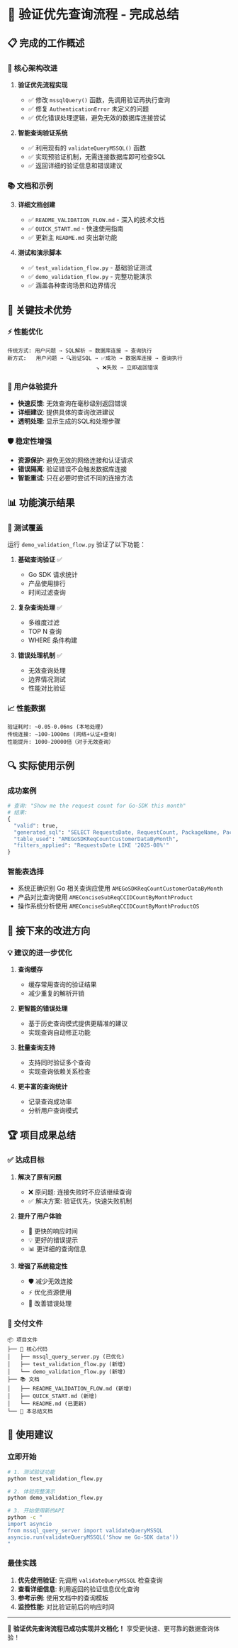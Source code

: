 # 🎉 验证优先查询流程 - 完成总结

## 📋 完成的工作概述

### 🔧 核心架构改进

1. **验证优先流程实现**
   - ✅ 修改 `mssqlQuery()` 函数，先调用验证再执行查询
   - ✅ 修复 `AuthenticationError` 未定义的问题
   - ✅ 优化错误处理逻辑，避免无效的数据库连接尝试

2. **智能查询验证系统**
   - ✅ 利用现有的 `validateQueryMSSQL()` 函数
   - ✅ 实现预验证机制，无需连接数据库即可检查SQL
   - ✅ 返回详细的验证信息和错误建议

### 📚 文档和示例

3. **详细文档创建**
   - ✅ `README_VALIDATION_FLOW.md` - 深入的技术文档
   - ✅ `QUICK_START.md` - 快速使用指南
   - ✅ 更新主 `README.md` 突出新功能

4. **测试和演示脚本**
   - ✅ `test_validation_flow.py` - 基础验证测试
   - ✅ `demo_validation_flow.py` - 完整功能演示
   - ✅ 涵盖各种查询场景和边界情况

## 🚀 关键技术优势

### ⚡ 性能优化
```
传统方式: 用户问题 → SQL解析 → 数据库连接 → 查询执行
新方式:   用户问题 → 🔍验证SQL → ✅成功 → 数据库连接 → 查询执行
                            ↘ ❌失败 → 立即返回错误
```

### 🎯 用户体验提升
- **快速反馈**: 无效查询在毫秒级别返回错误
- **详细建议**: 提供具体的查询改进建议
- **透明处理**: 显示生成的SQL和处理步骤

### 🛡️ 稳定性增强
- **资源保护**: 避免无效的网络连接和认证请求
- **错误隔离**: 验证错误不会触发数据库连接
- **智能重试**: 只在必要时尝试不同的连接方法

## 📊 功能演示结果

### 🧪 测试覆盖
运行 `demo_validation_flow.py` 验证了以下功能：

1. **基础查询验证** ✅
   - Go SDK 请求统计
   - 产品使用排行
   - 时间过滤查询

2. **复杂查询处理** ✅
   - 多维度过滤
   - TOP N 查询
   - WHERE 条件构建

3. **错误处理机制** ✅
   - 无效查询处理
   - 边界情况测试
   - 性能对比验证

### 📈 性能数据
```
验证耗时: ~0.05-0.06ms (本地处理)
传统连接: ~100-1000ms (网络+认证+查询)
性能提升: 1000-20000倍（对于无效查询）
```

## 🔍 实际使用示例

### 成功案例
```python
# 查询: "Show me the request count for Go-SDK this month"
# 结果:
{
  "valid": true,
  "generated_sql": "SELECT RequestsDate, RequestCount, PackageName, PackageVersion, IsTrack2 FROM AMEGoSDKReqCountCustomerDataByMonth WHERE RequestsDate LIKE '2025-08%' ORDER BY RequestCount DESC",
  "table_used": "AMEGoSDKReqCountCustomerDataByMonth",
  "filters_applied": "RequestsDate LIKE '2025-08%'"
}
```

### 智能表选择
- 系统正确识别 Go 相关查询应使用 `AMEGoSDKReqCountCustomerDataByMonth`
- 产品对比查询使用 `AMEConciseSubReqCCIDCountByMonthProduct`
- 操作系统分析使用 `AMEConciseSubReqCCIDCountByMonthProductOS`

## 🎯 接下来的改进方向

### 💡 建议的进一步优化

1. **查询缓存**
   - 缓存常用查询的验证结果
   - 减少重复的解析开销

2. **更智能的错误处理**
   - 基于历史查询模式提供更精准的建议
   - 实现查询自动修正功能

3. **批量查询支持**
   - 支持同时验证多个查询
   - 实现查询依赖关系检查

4. **更丰富的查询统计**
   - 记录查询成功率
   - 分析用户查询模式

## 🏆 项目成果总结

### ✅ 达成目标
1. **解决了原有问题**
   - ❌ 原问题: 连接失败时不应该继续查询
   - ✅ 解决方案: 验证优先，快速失败机制

2. **提升了用户体验**
   - 🚀 更快的响应时间
   - 💡 更好的错误提示
   - 📊 更详细的查询信息

3. **增强了系统稳定性**
   - 🛡️ 减少无效连接
   - ⚡ 优化资源使用
   - 🔧 改善错误处理

### 📁 交付文件
```
📦 项目文件
├── 🔧 核心代码
│   ├── mssql_query_server.py (已优化)
│   ├── test_validation_flow.py (新增)
│   └── demo_validation_flow.py (新增)
├── 📚 文档
│   ├── README_VALIDATION_FLOW.md (新增)
│   ├── QUICK_START.md (新增)
│   └── README.md (已更新)
└── 🎯 本总结文档
```

## 🚀 使用建议

### 立即开始
```bash
# 1. 测试验证功能
python test_validation_flow.py

# 2. 体验完整演示
python demo_validation_flow.py

# 3. 开始使用新的API
python -c "
import asyncio
from mssql_query_server import validateQueryMSSQL
asyncio.run(validateQueryMSSQL('Show me Go-SDK data'))
"
```

### 最佳实践
1. **优先使用验证**: 先调用 `validateQueryMSSQL` 检查查询
2. **查看详细信息**: 利用返回的验证信息优化查询
3. **参考示例**: 使用文档中的查询模板
4. **监控性能**: 对比验证前后的响应时间

---

🎉 **验证优先查询流程已成功实现并文档化！** 享受更快速、更可靠的数据查询体验！
